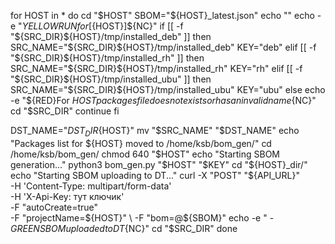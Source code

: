 for HOST in *
do
  cd "$HOST"
  SBOM="${HOST}_latest.json"
  echo ""
  echo -e "${YELLOW}RUN for [${HOST}]${NC}"
  if [[ -f "${SRC_DIR}${HOST}/tmp/installed_deb" ]]
  then
    SRC_NAME="${SRC_DIR}${HOST}/tmp/installed_deb"
    KEY="deb"
  elif [[ -f "${SRC_DIR}${HOST}/tmp/installed_rh" ]]
  then
    SRC_NAME="${SRC_DIR}${HOST}/tmp/installed_rh"
    KEY="rh"
  elif [[ -f "${SRC_DIR}${HOST}/tmp/installed_ubu" ]]
  then
    SRC_NAME="${SRC_DIR}${HOST}/tmp/installed_ubu"
    KEY="ubu"
  else
    echo -e "${RED}For ${HOST} packages file does not exists or has an invalid name${NC}"
    cd "$SRC_DIR"
    continue
  fi

  DST_NAME="${DST_DIR}${HOST}"
  mv "$SRC_NAME" "$DST_NAME"
  echo "Packages list for ${HOST} moved to /home/ksb/bom_gen/"
  cd /home/ksb/bom_gen/
  chmod 640 "$HOST"
  echo "Starting SBOM generation..."
  python3 bom_gen.py "$HOST" "$KEY"
  cd "${HOST}_dir/"
  echo "Starting SBOM uploading to DT..."
  curl -X "POST" "${API_URL}" \
       -H 'Content-Type: multipart/form-data' \
       -H 'X-Api-Key: тут ключик' \
       -F "autoCreate=true" \
       -F "projectName=${HOST}" \
       -F "bom=@${SBOM}"
  echo -e " - ${GREEN}SBOM uploaded to DT${NC}"
  cd "$SRC_DIR"
done